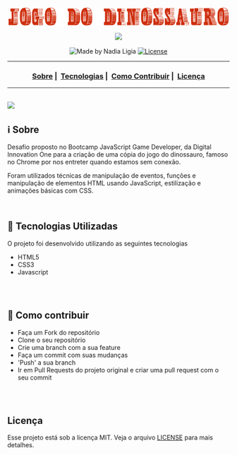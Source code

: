 <p align="center">
  <img src="assets/title.png" width="500">
</p>

<p align="center">
  <img src="https://hermes.digitalinnovation.one/site/images/logo-footer.png" width="300" heigth="300">
</p>


<p align="center">
  <img alt="Made by Nadia Ligia" src="https://img.shields.io/badge/made%20by-Nadia%20Ligia-informational">
  
  <a href="license.md">
  <img alt="License" src="https://img.shields.io/badge/License-MIT-informational">
  </a>
</p>

___

<h3 align="center">
  <a href="#information_source-sobre">Sobre</a>&nbsp;|&nbsp;
  <a href="#rocket-tecnologias-utilizadas">Tecnologias</a>&nbsp;|&nbsp;
  <a href="#link-como-contribuir">Como Contribuir</a>&nbsp;|&nbsp;
  <a href="#licença">Licença</a>
</h3>

___

<br>

<img src="#" width="1200">

<br>

## :information_source: Sobre

Desafio proposto no Bootcamp JavaScript Game Developer, da Digital Innovation One para a criação de uma cópia do jogo do dinossauro, famoso no Chrome por nos entreter quando estamos sem conexão. 

Foram utilizados técnicas de manipulação de eventos, funções e manipulação de elementos HTML usando JavaScript, estilização e animações básicas com CSS.

<br>

## :rocket: Tecnologias Utilizadas 

O projeto foi desenvolvido utilizando as seguintes tecnologias

- HTML5
- CSS3
- Javascript
<br>
<br>

## :link: Como contribuir 

- Faça um Fork do repositório
- Clone o seu repositório
- Crie uma branch com a sua feature
- Faça um commit com suas mudanças
- 'Push' a sua branch
- Ir em Pull Requests do projeto original e criar uma pull request com o seu commit
<br>
<br>

## Licença 

Esse projeto está sob a licença MIT. Veja o arquivo [LICENSE](LICENSE) para mais detalhes.
